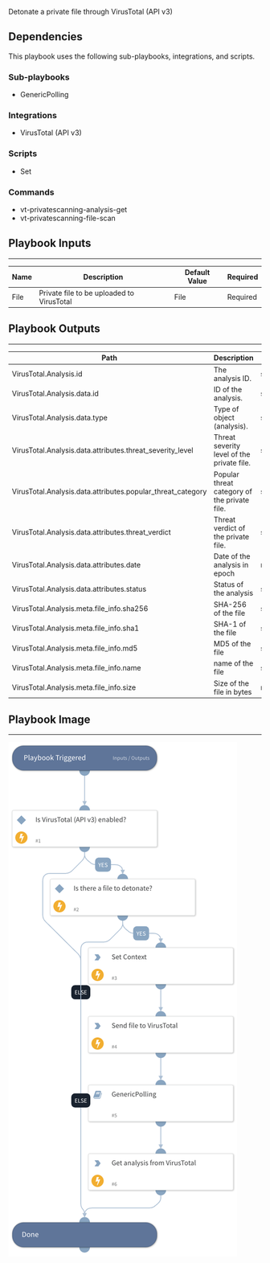 Detonate a private file through VirusTotal (API v3)

## Dependencies
This playbook uses the following sub-playbooks, integrations, and scripts.

### Sub-playbooks
* GenericPolling

### Integrations
* VirusTotal (API v3)

### Scripts
* Set

### Commands
* vt-privatescanning-analysis-get
* vt-privatescanning-file-scan

## Playbook Inputs
---

| **Name** | **Description** | **Default Value** | **Required** |
| --- | --- | --- | --- |
| File | Private file to be uploaded to VirusTotal | File | Required |

## Playbook Outputs
---

| **Path** | **Description** | **Type** |
| --- | --- | --- |
| VirusTotal.Analysis.id | The analysis ID. | string |
| VirusTotal.Analysis.data.id | ID of the analysis. | string |
| VirusTotal.Analysis.data.type | Type of object (analysis). | string |
| VirusTotal.Analysis.data.attributes.threat_severity_level | Threat severity level of the private file. | string |
| VirusTotal.Analysis.data.attributes.popular_threat_category | Popular threat category of the private file. | string |
| VirusTotal.Analysis.data.attributes.threat_verdict | Threat verdict of the private file. | string |
| VirusTotal.Analysis.data.attributes.date | Date of the analysis in epoch | number |
| VirusTotal.Analysis.data.attributes.status | Status of the analysis | string |
| VirusTotal.Analysis.meta.file_info.sha256 | SHA-256 of the file | string |
| VirusTotal.Analysis.meta.file_info.sha1 | SHA-1 of the file | string |
| VirusTotal.Analysis.meta.file_info.md5 | MD5 of the file | string |
| VirusTotal.Analysis.meta.file_info.name | name of the file | string |
| VirusTotal.Analysis.meta.file_info.size | Size of the file in bytes | number |

## Playbook Image
---
![Detonate Private File - VirusTotal (API v3)](../doc_files/Detonate_Private_File_-_VirusTotal_V3.png)